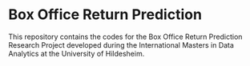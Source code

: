 # Box Office Return Prediction

This repository contains the codes for the  Box Office Return Prediction Research Project developed during the International Masters in Data Analytics at the University of Hildesheim.